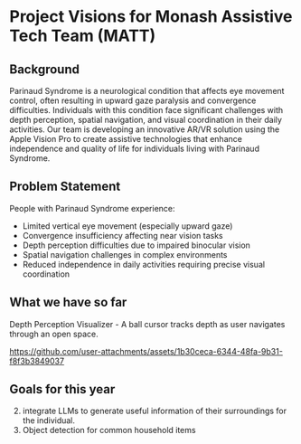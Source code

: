 # Project Visions for Monash Assistive Tech Team (MATT)

## Background
Parinaud Syndrome is a neurological condition that affects eye movement control, often resulting in upward gaze paralysis and convergence difficulties. Individuals with this condition face significant challenges with depth perception, spatial navigation, and visual coordination in their daily activities.
Our team is developing an innovative AR/VR solution using the Apple Vision Pro to create assistive technologies that enhance independence and quality of life for individuals living with Parinaud Syndrome.

## Problem Statement
People with Parinaud Syndrome experience:
 - Limited vertical eye movement (especially upward gaze)
 - Convergence insufficiency affecting near vision tasks
 - Depth perception difficulties due to impaired binocular vision
 - Spatial navigation challenges in complex environments
 - Reduced independence in daily activities requiring precise visual coordination

## What we have so far
Depth Perception Visualizer - A ball cursor tracks depth as user navigates through an open space. 

https://github.com/user-attachments/assets/1b30ceca-6344-48fa-9b31-f8f3b3849037



## Goals for this year
2. integrate LLMs to generate useful information of their surroundings for the individual.
3. Object detection for common household items


